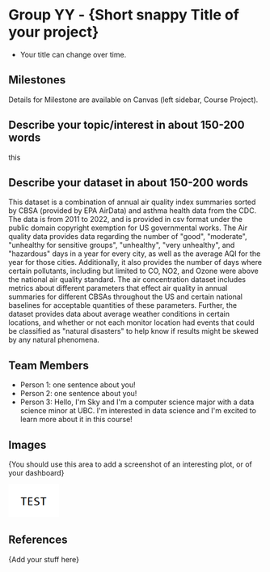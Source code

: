 # Group YY - {Short snappy Title of your project}

- Your title can change over time.

## Milestones

Details for Milestone are available on Canvas (left sidebar, Course Project).

## Describe your topic/interest in about 150-200 words
this

## Describe your dataset in about 150-200 words

This dataset is a combination of annual air quality index summaries sorted by CBSA (provided by EPA AirData) and asthma health data from the CDC. The data is from 2011 to 2022, and is provided in csv format under the public domain copyright exemption for US governmental works. The Air quality data provides data regarding the number of "good", "moderate", "unhealthy for sensitive groups", "unhealthy", "very unhealthy", and "hazardous" days in a year for every city, as well as the average AQI for the year for those cities. Additionally, it also provides the number of days where certain pollutants, including but limited to CO, NO2, and Ozone were above the national air quality standard. The air concentration dataset includes metrics about different parameters that effect air quality in annual summaries for different CBSAs throughout the US and certain national baselines for acceptable quantities of these parameters. Further, the dataset provides data about average weather conditions in certain locations, and whether or not each monitor location had events that could be classified as "natural disasters" to help know if results might be skewed by any natural phenomena.

## Team Members

- Person 1: one sentence about you!
- Person 2: one sentence about you!
- Person 3: Hello, I'm Sky and I'm a computer science major with a data science minor at UBC. I'm interested in data science and I'm excited to learn more about it in this course!

## Images

{You should use this area to add a screenshot of an interesting plot, or of your dashboard}

<img src ="images/test.png" width="100px">

## References

{Add your stuff here}



